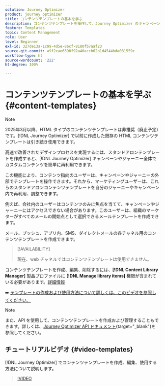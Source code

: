 ```yaml
---
solution: Journey Optimizer
product: journey optimizer
title: コンテンツテンプレートの基本を学ぶ
description: コンテンツテンプレートを操作して、Journey Optimizer のキャンペーンとジャーニーでコンテンツを再利用する方法について説明します。
feature: Templates
topic: Content Management
role: User
level: Beginner
exl-id: 327de13a-1c99-4d5e-86cf-8180fb7aaf23
source-git-commit: a9f2eae6398f92a40accb62b1d4544bda031559c
workflow-type: ht
source-wordcount: '222'
ht-degree: 100%

---
```



# コンテンツテンプレートの基本を学ぶ {#content-templates}

>[!NOTE]
>
>2025年3月以降、HTML タイプのコンテンツテンプレートは非推奨（廃止予定）です。[!DNL Journey Optimizer] で以前に作成した既存の HTML コンテンツテンプレートは引き続き使用できます。

高速で改善されたデザインプロセスを実現するには、スタンドアロンテンプレートを作成すると、[!DNL Journey Optimizer] キャンペーンやジャーニー全体でカスタムコンテンツを簡単に再利用できます。

この機能により、コンテンツ指向のユーザーは、キャンペーンやジャーニーの外部でテンプレートを操作できます。それから、マーケティングユーザーは、これらのスタンドアロンコンテンツテンプレートを自分のジャーニーやキャンペーン内で再利用、調整できます。

<!--![](../rn/assets/do-not-localize/content-template.gif)-->

例えば、会社内のユーザーはコンテンツのみに焦点を当てて、キャンペーンやジャーニーにはアクセスできない場合があります。このユーザーは、組織のマーケターがすべてのメールの開始点として選択できるメールテンプレートを作成できます。

メール、プッシュ、アプリ内、SMS、ダイレクトメールの各チャネル用のコンテンツテンプレートを作成できます。

>[!AVAILABILITY]
>
>現在、web チャネルではコンテンツテンプレートは使用できません。

コンテンツテンプレートを作成、編集、削除するには、**[!DNL Content Library Manager]** 製品プロファイルに **[!DNL Manage library items]** 権限が含まれている必要があります。[詳細情報](../administration/ootb-product-profiles.md#content-library-manager)

➡️ [テンプレートの作成および使用方法について詳しくは、このビデオを参照してください。](#video-templates)

>[!NOTE]
>
>また、API を使用して、コンテンツテンプレートを作成および管理することもできます。詳しくは、[Journey Optimizer API ドキュメント](https://developer.adobe.com/journey-optimizer-apis/references/content/){target="_blank"}を参照してください。

## チュートリアルビデオ {#video-templates}

[!DNL Journey Optimizer] でコンテンツテンプレートを作成、編集、使用する方法について説明します。

>[!VIDEO](https://video.tv.adobe.com/v/3413743/?quality=12)
